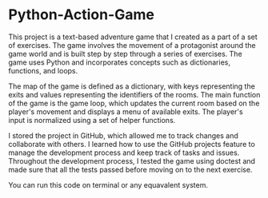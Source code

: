 # Python-Action-Game

This project is a text-based adventure game that I created as a part of a set of exercises. The game involves the movement of a protagonist around the game world and is built step by step through a series of exercises. The game uses Python and incorporates concepts such as dictionaries, functions, and loops.

The map of the game is defined as a dictionary, with keys representing the exits and values representing the identifiers of the rooms. The main function of the game is the game loop, which updates the current room based on the player's movement and displays a menu of available exits. The player's input is normalized using a set of helper functions.

I stored the project in GitHub, which allowed me to track changes and collaborate with others. I learned how to use the GitHub projects feature to manage the development process and keep track of tasks and issues. Throughout the development process, I tested the game using doctest and made sure that all the tests passed before moving on to the next exercise.

You can run this code on terminal or any equavalent system.

